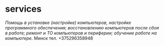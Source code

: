 # services
<em>Помощь в установке (настройке) компьютеров, настройке программного обеспечения;
восстановлению компьютеров после сбоя в работе;
ремонт и ТО компьютеров и периферии;
обучение работе на компьютере.</em>
Минск тел. +375296358948
